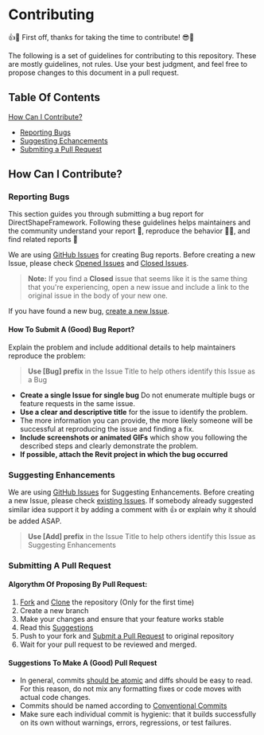 # Contributing
:+1::tada: First off, thanks for taking the time to contribute! :sunglasses::milky_way:

The following is a set of guidelines for contributing to this repository. These are mostly guidelines, not rules. Use your best judgment, and feel free to propose changes to this document in a pull request.


## Table Of Contents

[How Can I Contribute?](#how-can-i-contribute)

 * [Reporting Bugs](#reporting-bugs)
 * [Suggesting Echancements](#suggesting-enhancements)
 * [Submiting a Pull Request](#submitting-a-pull-request)
  
  
## How Can I Contribute?

### Reporting Bugs
This section guides you through submitting a bug report for DirectShapeFramework. Following these guidelines helps maintainers and the community understand your report :pencil:, reproduce the behavior :hammer::hammer:, and find related reports :mag_right:

We are using [GitHub Issues](https://guides.github.com/features/issues/) for creating Bug reports.
Before creating a new Issue, please check [Opened Issues](https://github.com/PalbestGit/oss-enterprise/issues) and [Closed Issues](https://github.com/PalbestGit/oss-enterprise/issues?q=is%3Aissue+is%3Aclosed).

> **Note:** If you find a **Closed** issue that seems like it is the same thing that you're experiencing, open a new issue and include a link to the original issue in the body of your new one.

If you have found a new bug, [create a new Issue](https://github.com/electron/electron/issues/new).

#### How To Submit A (Good) Bug Report?

Explain the problem and include additional details to help maintainers reproduce the problem:

> **Use [Bug] prefix** in the Issue Title to help others identify this Issue as a Bug

* **Create a single Issue for single bug** Do not enumerate multiple bugs or feature requests in the same issue.
* **Use a clear and descriptive title** for the issue to identify the problem.
* The more information you can provide, the more likely someone will be successful at reproducing the issue and finding a fix.
* **Include screenshots or animated GIFs** which show you following the described steps and clearly demonstrate the problem.
* **If possible, attach the Revit project in which the bug occurred**

### Suggesting Enhancements

We are using [GitHub Issues](https://guides.github.com/features/issues/) for Suggesting Enhancements.
Before creating a new Issue, please check [existing Issues](https://github.com/PalbestGit/oss-enterprise/issues). If somebody already suggested similar idea support it by adding a comment with :+1: or explain why it should be added ASAP.

> **Use [Add] prefix** in the Issue Title to help others identify this Issue as Suggesting Enhancements

### Submitting A Pull Request

#### Algorythm Of Proposing By Pull Request:
1. [Fork](https://docs.github.com/en/get-started/quickstart/fork-a-repo) and [Clone](https://docs.github.com/en/repositories/creating-and-managing-repositories/cloning-a-repository) the repository (Only for the first time)
1. Create a new branch
1. Make your changes and ensure that your feature works stable
1. Read this [Suggestions](suggestions-to-make-a-good-pull-request)
1. Push to your fork and [Submit a Pull Request](https://docs.github.com/en/pull-requests/collaborating-with-pull-requests/proposing-changes-to-your-work-with-pull-requests/creating-a-pull-request) to original repository
1. Wait for your pull request to be reviewed and merged.

#### Suggestions To Make A (Good) Pull Request

* In general, commits [should be atomic](https://en.wikipedia.org/wiki/Atomic_commit#Atomic_commit_convention) and diffs should be easy to read. For this reason, do not mix any formatting fixes or code moves with actual code changes.
* Commits should be named according to [Conventional Commits](https://www.conventionalcommits.org/en/v1.0.0/)
* Make sure each individual commit is hygienic: that it builds successfully on its own without warnings, errors, regressions, or test failures.
